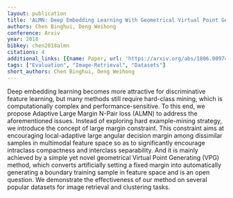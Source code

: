 ```yaml
---
layout: publication
title: 'ALMN: Deep Embedding Learning With Geometrical Virtual Point Generating'
authors: Chen Binghui, Deng Weihong
conference: Arxiv
year: 2018
bibkey: chen2018almn
citations: 4
additional_links: [{name: Paper, url: 'https://arxiv.org/abs/1806.00974'}]
tags: ["Evaluation", "Image-Retrieval", "Datasets"]
short_authors: Chen Binghui, Deng Weihong
---
```

Deep embedding learning becomes more attractive for discriminative feature
learning, but many methods still require hard-class mining, which is
computationally complex and performance-sensitive. To this end, we propose
Adaptive Large Margin N-Pair loss (ALMN) to address the aforementioned issues.
Instead of exploring hard example-mining strategy, we introduce the concept of
large margin constraint. This constraint aims at encouraging local-adaptive
large angular decision margin among dissimilar samples in multimodal feature
space so as to significantly encourage intraclass compactness and interclass
separability. And it is mainly achieved by a simple yet novel geometrical
Virtual Point Generating (VPG) method, which converts artificially setting a
fixed margin into automatically generating a boundary training sample in
feature space and is an open question. We demonstrate the effectiveness of our
method on several popular datasets for image retrieval and clustering tasks.